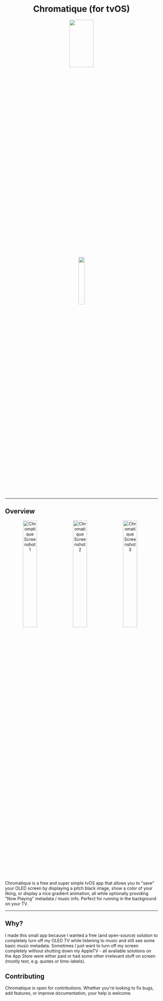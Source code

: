 <h1 align="center">Chromatique (for tvOS)</h1>

<div align="center">
    <a href="https://apps.apple.com/app/6502880624">
        <img src="https://github.com/mapluisch/Chromatique-for-tvOS/assets/31780571/1a78c143-4a6d-45a5-9223-b4d03a636fe5" width="40%" height="20%">
    </a>
</div>
<div align="center">
    <a href="https://apps.apple.com/app/6502880624">
        <img src="https://upload.wikimedia.org/wikipedia/commons/3/3c/Download_on_the_App_Store_Badge.svg" width="20%" height="20%">
    </a>
</div>

<hr>

## Overview

<p align="center">
  <img src="https://github.com/mapluisch/Chromatique-for-tvOS/assets/31780571/d1904a53-f321-4c34-8def-4e7a64824a38" alt="Chromatique Screenshot 1" style="width: 30%; margin-right: 10px;">
  <img src="https://github.com/mapluisch/Chromatique-for-tvOS/assets/31780571/88162c38-1ea9-4ed0-8650-23c03451858e" alt="Chromatique Screenshot 2" style="width: 30%; margin-right: 10px;">
  <img src="https://github.com/mapluisch/Chromatique-for-tvOS/assets/31780571/fffb80f2-4a44-48fb-8ce7-30d7ed6b2b05" alt="Chromatique Screenshot 3" style="width: 30%; margin-right: 10px;">
</p>

Chromatique is a free and super simple tvOS app that allows you to "save" your OLED screen by displaying a pitch black image, show a color of your liking, or display a nice gradient animation, all while optionally providing "Now Playing" metadata / music info. Perfect for running in the background on your TV.

<hr>

## Why?

I made this small app because I wanted a free (and open-source) solution to completely turn off my OLED TV while listening to music and still see some basic music metadata. Sometimes I just want to turn off my screen completely without shutting down my AppleTV - all available solutions on the App Store were either paid or had some other irrelevant stuff on screen (mostly text, e.g. quotes or time-labels).

## Contributing

Chromatique is open for contributions. Whether you're looking to fix bugs, add features, or improve documentation, your help is welcome.
